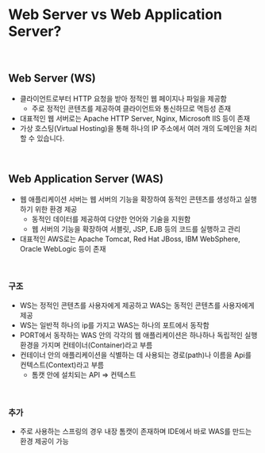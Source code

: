 # Web Server vs Web Application Server?

<br>

## Web Server (WS)
- 클라이언트로부터 HTTP 요청을 받아 정적인 웹 페이지나 파일을 제공함
  - 주로 정적인 콘텐츠를 제공하여 클라이언트와 통신하므로 멱등성 존재
- 대표적인 웹 서버로는 Apache HTTP Server, Nginx, Microsoft IIS 등이 존재
- 가상 호스팅(Virtual Hosting)을 통해 하나의 IP 주소에서 여러 개의 도메인을 처리할 수 있습니다.

<br>

## Web Application Server (WAS)
- 웹 애플리케이션 서버는 웹 서버의 기능을 확장하여 동적인 콘텐츠를 생성하고 실행하기 위한 환경 제공
  - 동적인 데이터를 제공하여 다양한 언어와 기술을 지원함
  - 웹 서버의 기능을 확장하여 서블릿, JSP, EJB 등의 코드를 실행하고 관리
- 대표적인 AWS로는 Apache Tomcat, Red Hat JBoss, IBM WebSphere, Oracle WebLogic 등이 존재

<br>

### 구조
- WS는 정적인 콘텐츠를 사용자에게 제공하고 WAS는 동적인 콘텐츠를 사용자에게 제공
- WS는 일반적 하나의 ip를 가지고 WAS는 하나의 포트에서 동작함
- PORT에서 동작하는 WAS 안의 각각의 웹 애플리케이션은 하나하나 독립적인 실행환경을 가지며 컨테이너(Container)라고 부름
- 컨테이너 안의 애플리케이션을 식별하는 데 사용되는 경로(path)나 이름을 Api를 컨텍스트(Context)라고 부름
  - 톰캣 안에 설치되는 API => 컨텍스트

<br>

### 추가
- 주로 사용하는 스프링의 경우 내장 톰캣이 존재하며 IDE에서 바로 WAS를 만드는 환경 제공이 가능

